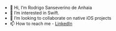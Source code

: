 - 👋 Hi, I’m Rodrigo Sanseverino de Anhaia
- 👀 I’m interested in Swift.
- 💞️ I’m looking to collaborate on native iOS projects 
- 📫 How to reach me - [LinkedIn](https://www.linkedin.com/in/rodrigo-sanseverino-de-anhaia-b4575598/)

<!---
RodrigoAnhaia/RodrigoAnhaia is a ✨ special ✨ repository because its `README.md` (this file) appears on your GitHub profile.
You can click the Preview link to take a look at your changes.
--->
